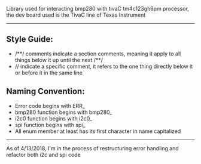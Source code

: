 Library used for interacting bmp280 with tivaC tm4c123gh6pm processor, the dev board used is the TivaC line of Texas Instrument 

---

## Style Guide:

- /\*\*/ comments indicate a section comments, meaning it apply to all things below it up until the next /**/
- // indicate a specific comment, it refers to the one thing directly below it or before it in the same line

## Naming Convention:

- Error code begins with ERR_
- bmp280 function begins with bmp280_
- i2c0 function begins with i2c0_
- spi function begins with spi_
- All enum member at least has its first character in name capitalized

---

As of 4/13/2018, I'm in the process of restructuring error handling and refactor both i2c and spi code 
